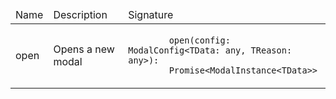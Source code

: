 <!--
- SPDX-FileCopyrightText: 2024 Siemens AG
-
- SPDX-License-Identifier: MIT
-
- This source code is licensed under the MIT license found in the
- LICENSE file in the root directory of this source tree.
-->

<table>
  <thead>
    <tr>
      <td>Name</td>
      <td>Description</td>
      <td>Signature</td>
    </tr>
  </thead>
  <tr>
    <td>open</td>
    <td>Opens a new modal</td>
    <td>
      <code>
        open(config: ModalConfig&lt;TData: any, TReason: any&gt;):
        Promise&lt;ModalInstance&lt;TData&gt;&gt;
      </code>
    </td>
  </tr>
</table>
